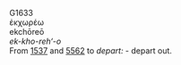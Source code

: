 <body>
  <p>G1633<br>  ἐκχωρέω  <br> ekchōreō  <br><i>ek-kho-reh‘-o </i><br>From <a href="g1537.htm">1537</a> and <a href="g5562.htm">5562</a>  to <i>depart:</i> - depart out.<br></p>
 </body>